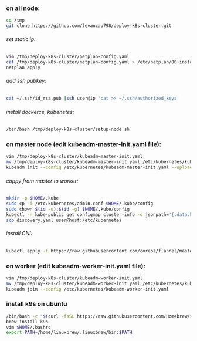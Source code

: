 
### on all node:
```bash
cd /tmp
git clone https://github.com/levancao798/deploy-k8s-cluster.git
```
###### set static ip:
```bash
vim /tmp/deploy-k8s-cluster/netplan-config.yaml
cat /tmp/deploy-k8s-cluster/netplan-config.yaml > /etc/netplan/00-installer-config.yaml
netplan apply
```
###### add ssh pubkey:
```bash
cat ~/.ssh/id_rsa.pub |ssh user@ip 'cat >> ~/.ssh/authorized_keys'
```
###### install dockerce, kubenetes:
```bash
/bin/bash /tmp/deploy-k8s-cluster/setup-node.sh
```
### on master node (edit kubeadm-master-init.yaml file):
```bash
vim /tmp/deploy-k8s-cluster/kubeadm-master-init.yaml
mv /tmp/deploy-k8s-cluster/kubeadm-master-init.yaml /etc/kubernetes/kubeadm-master-init.yaml 
kubeadm init --config /etc/kubernetes/kubeadm-master-init.yaml --upload-certs
```
###### coppy from master to worker:
```bash
mkdir -p $HOME/.kube
sudo cp -i /etc/kubernetes/admin.conf $HOME/.kube/config
sudo chown $(id -u):$(id -g) $HOME/.kube/config
kubectl -n kube-public get configmap cluster-info -o jsonpath='{.data.kubeconfig}' > discovery.yaml 
scp discovery.yaml user@host:/etc/kubernetes
```
###### install CNI:
```bash
kubectl apply -f https://raw.githubusercontent.com/coreos/flannel/master/Documentation/kube-flannel.yml
```
### on worker (edit kubeadm-worker-init.yaml file):
```bash
vim /tmp/deploy-k8s-cluster/kubeadm-worker-init.yaml
mv /tmp/deploy-k8s-cluster/kubeadm-worker-init.yaml /etc/kubernetes/kubeadm-worker-init.yaml 
kubeadm join --config /etc/kubernetes/kubeadm-worker-init.yaml
```
### install k9s on ubuntu
```bash
/bin/bash -c "$(curl -fsSL https://raw.githubusercontent.com/Homebrew/install/HEAD/install.sh)"
brew install k9s
vim $HOME/.bashrc
export PATH=/home/linuxbrew/.linuxbrew/bin:$PATH
```
